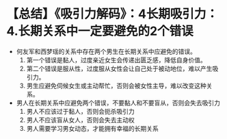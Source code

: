 # 【总结】《吸引力解码》：4长期吸引力：4.长期关系中一定要避免的2个错误

-   何友军和西梦瑶的关系中存在两个男生在长期关系中应避免的错误。
    1.  第一个错误是黏人，过度亲近女生会传递出匮乏感，降低自身价值。
    2.  第二个错误是服从性，过度服从女性会让自己处于被动地位，难以产生吸引力。
    3.  男生应避免伺候女生或主动帮忙，否则会被女性主导，难以改变这种关系。
-   男人在长期关系中应避免两个错误，不要黏人和不要盲从，否则会失去吸引力
    1.  男人不应该过于黏人，否则会扼杀吸引力
    2.  男人不应该盲从女人，否则会失去主动权
    3.  男人需要学习男女动态，才能拥有幸福的长期关系